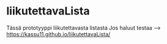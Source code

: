 # liikutettavaLista
Tässä prototyyppi liikutettavasta listasta
Jos haluut testaa --> https://kassu11.github.io/liikutettavaLista/
